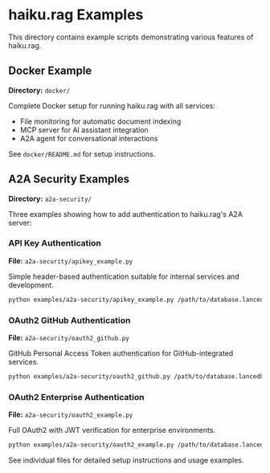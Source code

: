 # haiku.rag Examples

This directory contains example scripts demonstrating various features of haiku.rag.

## Docker Example

**Directory:** `docker/`

Complete Docker setup for running haiku.rag with all services:
- File monitoring for automatic document indexing
- MCP server for AI assistant integration
- A2A agent for conversational interactions

See `docker/README.md` for setup instructions.

## A2A Security Examples

**Directory:** `a2a-security/`

Three examples showing how to add authentication to haiku.rag's A2A server:

### API Key Authentication

**File:** `a2a-security/apikey_example.py`

Simple header-based authentication suitable for internal services and development.

```bash
python examples/a2a-security/apikey_example.py /path/to/database.lancedb
```

### OAuth2 GitHub Authentication

**File:** `a2a-security/oauth2_github.py`

GitHub Personal Access Token authentication for GitHub-integrated services.

```bash
python examples/a2a-security/oauth2_github.py /path/to/database.lancedb
```

### OAuth2 Enterprise Authentication

**File:** `a2a-security/oauth2_example.py`

Full OAuth2 with JWT verification for enterprise environments.

```bash
python examples/a2a-security/oauth2_example.py /path/to/database.lancedb
```

See individual files for detailed setup instructions and usage examples.
